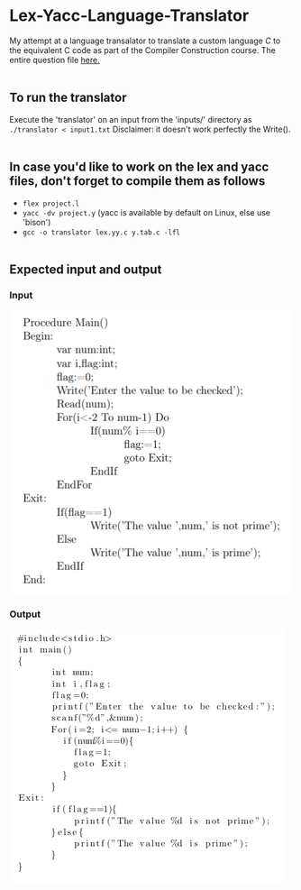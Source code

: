 # Lex-Yacc-Language-Translator

My attempt at a language transalator to translate a custom language *C* to the equivalent C code
as part of the Compiler Construction course. The entire question file [here.](media/Assignment.pdf)
<br/><br/>

## To run the translator
Execute the 'translator' on an input from the 'inputs/' directory as `./translator < input1.txt`
Disclaimer: it doesn't work perfectly the Write().
<br/><br/>

## In case you'd like to work on the lex and yacc files, don't forget to compile them as follows
* `flex project.l`
* `yacc -dv project.y` (yacc is available by default on Linux, else use 'bison')
* `gcc -o translator lex.yy.c y.tab.c -lfl`
<br/><br/>

## Expected input and output

### Input

![input](media/c_custom.png)


### Output

![output](media/c_output.png)
